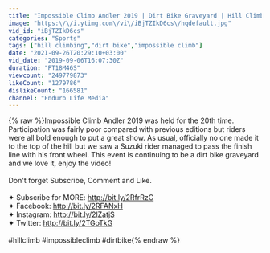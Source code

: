 ```yaml
---
title: "Impossible Climb Andler 2019 | Dirt Bike Graveyard | Hill Climb"
image: "https:\/\/i.ytimg.com\/vi\/iBjTZIkD6cs\/hqdefault.jpg"
vid_id: "iBjTZIkD6cs"
categories: "Sports"
tags: ["hill climbing","dirt bike","impossible climb"]
date: "2021-09-26T20:29:10+03:00"
vid_date: "2019-09-06T16:07:30Z"
duration: "PT18M46S"
viewcount: "249779873"
likeCount: "1279786"
dislikeCount: "166581"
channel: "Enduro Life Media"
---
```

{% raw %}Impossible Climb Andler 2019 was held for the 20th time. Participation was fairly poor compared with previous editions but riders were all bold enough to put a great show. As usual, officially no one made it to the top of the hill but we saw a Suzuki rider managed to pass the finish line with his front wheel. This event is continuing to be a dirt bike graveyard and we love it, enjoy the video!<br /><br />Don't forget Subscribe, Comment and Like.<br /><br />✦ Subscribe for MORE:  <a rel="nofollow" target="blank" href="http://bit.ly/2RfrRzC">http://bit.ly/2RfrRzC</a><br />✦ Facebook: <a rel="nofollow" target="blank" href="http://bit.ly/2RFANxH">http://bit.ly/2RFANxH</a><br />✦ Instagram: <a rel="nofollow" target="blank" href="http://bit.ly/2lZatjS">http://bit.ly/2lZatjS</a><br />✦ Twitter: <a rel="nofollow" target="blank" href="http://bit.ly/2TGoTkG">http://bit.ly/2TGoTkG</a><br /><br />#hillclimb #impossibleclimb #dirtbike{% endraw %}
